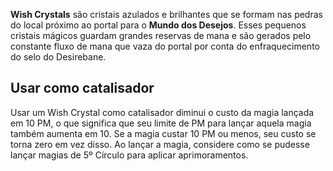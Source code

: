 **Wish Crystals** são cristais azulados e brilhantes que se formam nas pedras do local próximo ao portal para o **Mundo dos Desejos**. Esses pequenos cristais mágicos guardam grandes reservas de mana e são gerados pelo constante fluxo de mana que vaza do portal por conta do enfraquecimento do selo do Desirebane.

## Usar como catalisador

Usar um Wish Crystal como catalisador diminui o custo da magia lançada em 10 PM, o que significa que seu limite de PM para lançar aquela magia também aumenta em 10. Se a magia custar 10 PM ou menos, seu custo se torna zero em vez disso. Ao lançar a magia, considere como se pudesse lançar magias de 5º Círculo para aplicar aprimoramentos.
